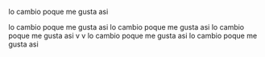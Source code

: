 
lo cambio poque me gusta asi

lo cambio poque me gusta asi
lo cambio poque me gusta asi
lo cambio poque me gusta asi
v
v
lo cambio poque me gusta asi
lo cambio poque me gusta asi